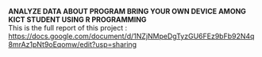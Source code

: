 **ANALYZE DATA ABOUT PROGRAM BRING YOUR OWN DEVICE AMONG KICT STUDENT USING R PROGRAMMING**  
This is the full report of this project : https://docs.google.com/document/d/1NZjNMpeDgTyzGU6FEz9bFb92N4q8mrAz1pNt9oEqomw/edit?usp=sharing
